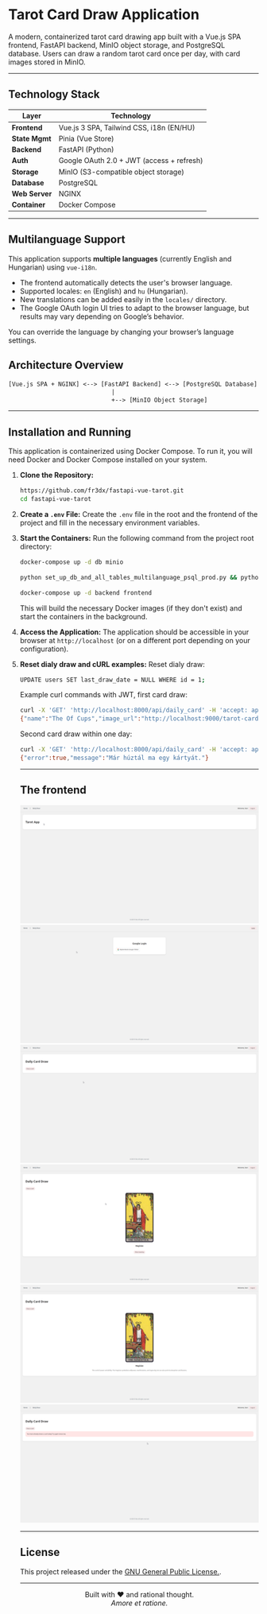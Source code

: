 # Tarot Card Draw Application

A modern, containerized tarot card drawing app built with a Vue.js SPA frontend, FastAPI backend, MinIO object storage, and PostgreSQL database. Users can draw a random tarot card once per day, with card images stored in MinIO.

---

## Technology Stack

| Layer          | Technology                                  |
|----------------|---------------------------------------------|
| **Frontend**   | Vue.js 3 SPA, Tailwind CSS, i18n (EN/HU)    |
| **State Mgmt** | Pinia (Vue Store)                           |
| **Backend**    | FastAPI (Python)                            |
| **Auth**       | Google OAuth 2.0 + JWT (access + refresh)   |
| **Storage**    | MinIO (S3-compatible object storage)        |
| **Database**   | PostgreSQL                                  |
| **Web Server** | NGINX                                       |
| **Container**  | Docker Compose                              |

---

## Multilanguage Support

This application supports **multiple languages** (currently English and Hungarian) using `vue-i18n`.

- The frontend automatically detects the user's browser language.
- Supported locales: `en` (English) and `hu` (Hungarian).
- New translations can be added easily in the `locales/` directory.
- The Google OAuth login UI tries to adapt to the browser language, but results may vary depending on Google’s behavior.

You can override the language by changing your browser’s language settings.

## Architecture Overview

```plaintext
[Vue.js SPA + NGINX] <--> [FastAPI Backend] <--> [PostgreSQL Database]
                             |
                             +--> [MinIO Object Storage]
```

---

## Installation and Running

This application is containerized using Docker Compose. To run it, you will need Docker and Docker Compose installed on your system.

1.  **Clone the Repository:**
    ```bash
    https://github.com/fr3dx/fastapi-vue-tarot.git
    cd fastapi-vue-tarot
    ```

2. **Create a `.env` File:**
    Create the `.env` file in the root and the frontend of the project and fill in the necessary environment variables.

3.  **Start the Containers:**
    Run the following command from the project root directory:

    ```bash
    docker-compose up -d db minio
    ```

    ```bash
    python set_up_db_and_all_tables_multilanguage_psql_prod.py && python set_up_minio_prod.py && python load_tarot_cards_to_minio.py
    ```

    ```bash
    docker-compose up -d backend frontend
    ```
    This will build the necessary Docker images (if they don't exist) and start the containers in the background.

4.  **Access the Application:**
    The application should be accessible in your browser at `http://localhost` (or on a different port depending on your configuration).

5.  **Reset dialy draw and cURL examples:**
    Reset dialy draw:
    ```bash
    UPDATE users SET last_draw_date = NULL WHERE id = 1;
    ```

    Example curl commands with JWT, first card draw:
    ```bash
    curl -X 'GET' 'http://localhost:8000/api/daily_card' -H 'accept: application/json' -H "Authorization: Bearer token"
    {"name":"The Of Cups","image_url":"http://localhost:9000/tarot-cards/king_of_cups.png","key":"king_of_cups"}
    ```
    Second card draw within one day:
    ```bash
    curl -X 'GET' 'http://localhost:8000/api/daily_card' -H 'accept: application/json' -H "Authorization: Bearer token"
    {"error":true,"message":"Már húztál ma egy kártyát."}
    ```
    ---

    ## The frontend
    ![Frontend1](/images/1.png)
    ![Frontend2](/images/2.png)
    ![Frontend3](/images/3.png)
    ![Frontend4](/images/4.png)
    ![Frontend5](/images/5.png)
    ![Frontend6](/images/6.png)

    ---

    ## License
    This project released under the [GNU General Public License.](https://www.gnu.org/licenses/gpl-3.0-standalone.html). 

    ---

    <p align="center">
    Built with ❤️ and rational thought. <br />
    <em>Amore et ratione.</em>
    </p>
